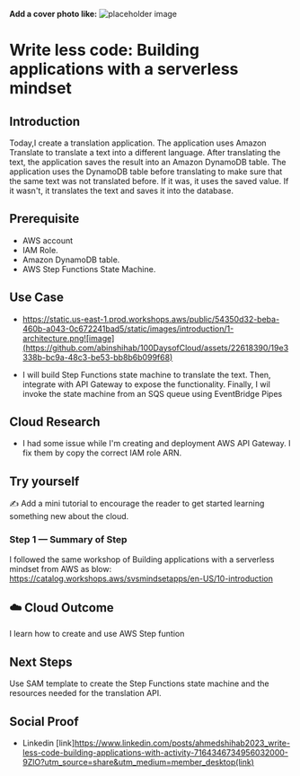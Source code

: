 **Add a cover photo like:**
![placeholder image](https://via.placeholder.com/1200x600)

# Write less code: Building applications with a serverless mindset

## Introduction

Today,I create a translation application. The application uses Amazon Translate  to translate a text into a different language. After translating the text, the application saves the result into an Amazon DynamoDB  table. The application uses the DynamoDB table before translating to make sure that the same text was not translated before. If it was, it uses the saved value. If it wasn't, it translates the text and saves it into the database.

## Prerequisite

- AWS account
- IAM Role.
- Amazon DynamoDB table.
- AWS Step Functions State Machine.

## Use Case

- https://static.us-east-1.prod.workshops.aws/public/54350d32-beba-460b-a043-0c672241bad5/static/images/introduction/1-architecture.png![image](https://github.com/abinshihab/100DaysofCloud/assets/22618390/19e3338b-bc9a-48c3-be53-bb8b6b099f68)

- I will build Step Functions state machine to translate the text. Then, integrate with API Gateway to expose the functionality. Finally, I wil invoke the state machine from an SQS queue using EventBridge Pipes

## Cloud Research

- I had some issue while I'm creating and deployment AWS API Gateway. I fix them by copy the correct IAM role ARN.

## Try yourself

✍️ Add a mini tutorial to encourage the reader to get started learning something new about the cloud.

### Step 1 — Summary of Step

I followed the same workshop of Building applications with a serverless mindset from AWS as blow:
https://catalog.workshops.aws/svsmindsetapps/en-US/10-introduction


## ☁️ Cloud Outcome

I learn how to create and use AWS Step funtion 

## Next Steps

Use SAM template to create the Step Functions state machine and the resources needed for the translation API.

## Social Proof

- Linkedin
[link]https://www.linkedin.com/posts/ahmedshihab2023_write-less-code-building-applications-with-activity-7164346734956032000-9ZlO?utm_source=share&utm_medium=member_desktop(link)
